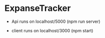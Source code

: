 # ExpanseTracker

- Api runs on localhost/5000 (npm run server)

- client runs on localhost/3000 (npm start)
